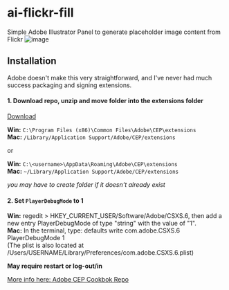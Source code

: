 # ai-flickr-fill
Simple Adobe Illustrator Panel to generate placeholder image content from Flickr
![image](https://cloud.githubusercontent.com/assets/444309/13653238/7948f5ca-e61e-11e5-8aca-3b8b16e59d26.png)

## Installation
Adobe doesn't make this very straightforward, and I've never had much success packaging and signing extensions. 

#### 1. Download repo, unzip and move folder into the extensions folder
[Download](https://github.com/majman/ai-flickr-fill/archive/master.zip)

**Win:** `C:\Program Files (x86)\Common Files\Adobe\CEP\extensions`  
**Mac:** `/Library/Application Support/Adobe/CEP/extensions`

or

**Win:** `C:\<username>\AppData\Roaming\Adobe\CEP\extensions`  
**Mac:** `~/Library/Application Support/Adobe/CEP/extensions`

*you may have to create folder if it doesn't already exist*

#### 2. Set `PlayerDebugMode` to 1

**Win:** regedit > HKEY_CURRENT_USER/Software/Adobe/CSXS.6, then add a new entry PlayerDebugMode of type "string" with the value of "1".  
**Mac:** In the terminal, type: defaults write com.adobe.CSXS.6 PlayerDebugMode 1  
(The plist is also located at /Users/USERNAME/Library/Preferences/com.adobe.CSXS.6.plist)

**May require restart or log-out/in**

[More info here: Adobe CEP Cookbok Repo](https://github.com/Adobe-CEP/CEP-Resources/wiki/CEP-6-HTML-Extension-Cookbook-for-CC-2015#where-are-the-extensions)
